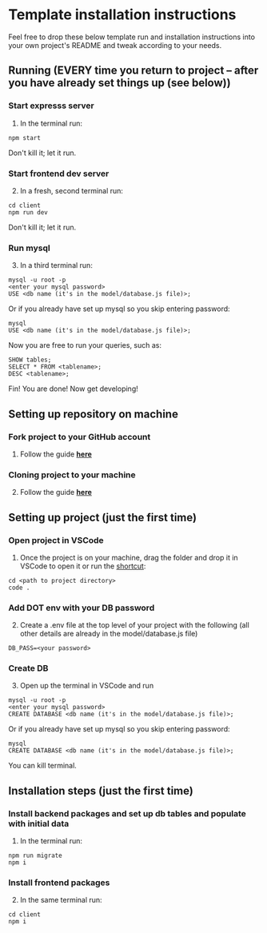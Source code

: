 # Template installation instructions

Feel free to drop these below template run and installation instructions into your own project's README and tweak according to your needs.

## Running (EVERY time you return to project – after you have already set things up (see below))

### Start expresss server

1. In the terminal run:

```
npm start
```

Don't kill it; let it run.

### Start frontend dev server

2. In a fresh, second terminal run:

```
cd client
npm run dev
```

Don't kill it; let it run.

### Run mysql

3. In a third terminal run:

```
mysql -u root -p
<enter your mysql password>
USE <db name (it's in the model/database.js file)>;
```

Or if you already have set up mysql so you skip entering password:

```
mysql
USE <db name (it's in the model/database.js file)>;
```

Now you are free to run your queries, such as:

```
SHOW tables;
SELECT * FROM <tablename>;
DESC <tablename>;
```

Fin! You are done! Now get developing!

## Setting up repository on machine

### Fork project to your GitHub account

1. Follow the guide [**here**](https://docs.github.com/en/pull-requests/collaborating-with-pull-requests/working-with-forks/fork-a-repo#forking-a-repository)

### Cloning project to your machine

2. Follow the guide [**here**](https://docs.github.com/en/pull-requests/collaborating-with-pull-requests/working-with-forks/fork-a-repo#cloning-your-forked-repository)

## Setting up project (just the first time)

### Open project in VSCode

1. Once the project is on your machine, drag the folder and drop it in VSCode to open it or run the [shortcut](https://www.freecodecamp.org/news/how-to-open-visual-studio-code-from-your-terminal/):

```
cd <path to project directory>
code .
```

### Add DOT env with your DB password

2. Create a .env file at the top level of your project with the following (all other details are already in the model/database.js file)

```
DB_PASS=<your password>
```

### Create DB

3. Open up the terminal in VSCode and run

```
mysql -u root -p
<enter your mysql password>
CREATE DATABASE <db name (it's in the model/database.js file)>;
```

Or if you already have set up mysql so you skip entering password:

```
mysql
CREATE DATABASE <db name (it's in the model/database.js file)>;
```

You can kill terminal.

## Installation steps (just the first time)

### Install backend packages and set up db tables and populate with initial data

1. In the terminal run:

```
npm run migrate
npm i
```

### Install frontend packages

2. In the same terminal run:

```
cd client
npm i
```

